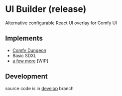 # UI Builder (release)

Alternative configurable React UI overlay for Comfy UI

## Implements

- [Comfy Dungeon](https://github.com/cubiq/Comfy_Dungeon)
- Basic SDXL
- [a few more](https://github.com/norgeous/ComfyUI-UI-Builder/tree/develop/src/configs) [WIP]

## Development

source code is in [develop](https://github.com/norgeous/ComfyUI-UI-Builder/tree/develop) branch
